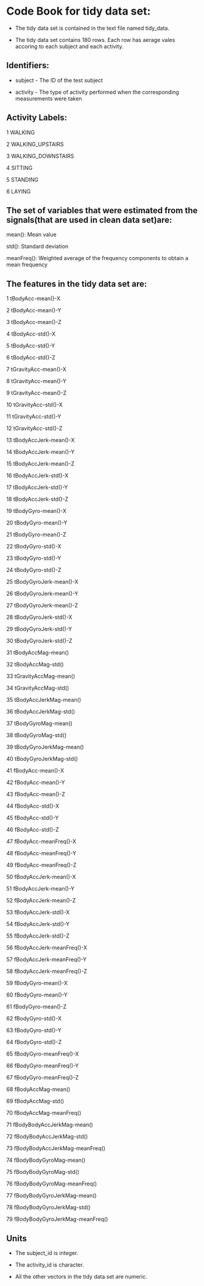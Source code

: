 # Code Book for tidy data set:
* The tidy data set is contained in the text file named tidy_data.

* The tidy data set contains 180 rows. Each row has aerage vales accoring to each subject and each activity. 

## Identifiers:

* subject - The ID of the test subject

* activity - The type of activity performed when the corresponding measurements were taken

## Activity Labels:

1 WALKING 

2 WALKING_UPSTAIRS 

3 WALKING_DOWNSTAIRS 

4 SITTING

5 STANDING 

6 LAYING 

## The set of variables that were estimated from the signals(that are used in clean data set)are: 

mean(): Mean value

std(): Standard deviation

meanFreq(): Weighted average of the frequency components to obtain a mean frequency

## The features in the tidy data set are:
1 tBodyAcc-mean()-X

2 tBodyAcc-mean()-Y

3 tBodyAcc-mean()-Z

4 tBodyAcc-std()-X

5 tBodyAcc-std()-Y

6 tBodyAcc-std()-Z

7 tGravityAcc-mean()-X

8 tGravityAcc-mean()-Y

9 tGravityAcc-mean()-Z

10 tGravityAcc-std()-X

11 tGravityAcc-std()-Y

12 tGravityAcc-std()-Z

13 tBodyAccJerk-mean()-X

14 tBodyAccJerk-mean()-Y

15 tBodyAccJerk-mean()-Z

16 tBodyAccJerk-std()-X

17 tBodyAccJerk-std()-Y

18 tBodyAccJerk-std()-Z

19 tBodyGyro-mean()-X

20 tBodyGyro-mean()-Y

21 tBodyGyro-mean()-Z

22 tBodyGyro-std()-X

23 tBodyGyro-std()-Y

24 tBodyGyro-std()-Z

25 tBodyGyroJerk-mean()-X

26 tBodyGyroJerk-mean()-Y

27 tBodyGyroJerk-mean()-Z

28 tBodyGyroJerk-std()-X

29 tBodyGyroJerk-std()-Y

30 tBodyGyroJerk-std()-Z

31 tBodyAccMag-mean()

32 tBodyAccMag-std()

33 tGravityAccMag-mean()

34 tGravityAccMag-std()

35 tBodyAccJerkMag-mean()

36 tBodyAccJerkMag-std()

37 tBodyGyroMag-mean()

38 tBodyGyroMag-std()

39 tBodyGyroJerkMag-mean()

40 tBodyGyroJerkMag-std()

41 fBodyAcc-mean()-X

42 fBodyAcc-mean()-Y

43 fBodyAcc-mean()-Z

44 fBodyAcc-std()-X

45 fBodyAcc-std()-Y

46 fBodyAcc-std()-Z

47 fBodyAcc-meanFreq()-X

48 fBodyAcc-meanFreq()-Y

49 fBodyAcc-meanFreq()-Z

50 fBodyAccJerk-mean()-X

51 fBodyAccJerk-mean()-Y

52 fBodyAccJerk-mean()-Z

53 fBodyAccJerk-std()-X

54 fBodyAccJerk-std()-Y

55 fBodyAccJerk-std()-Z

56 fBodyAccJerk-meanFreq()-X

57 fBodyAccJerk-meanFreq()-Y

58 fBodyAccJerk-meanFreq()-Z

59 fBodyGyro-mean()-X

60 fBodyGyro-mean()-Y

61 fBodyGyro-mean()-Z

62 fBodyGyro-std()-X

63 fBodyGyro-std()-Y

64 fBodyGyro-std()-Z

65 fBodyGyro-meanFreq()-X

66 fBodyGyro-meanFreq()-Y

67 fBodyGyro-meanFreq()-Z

68 fBodyAccMag-mean()

69 fBodyAccMag-std()

70 fBodyAccMag-meanFreq()

71 fBodyBodyAccJerkMag-mean()

72 fBodyBodyAccJerkMag-std()

73 fBodyBodyAccJerkMag-meanFreq()

74 fBodyBodyGyroMag-mean()

75 fBodyBodyGyroMag-std()

76 fBodyBodyGyroMag-meanFreq()

77 fBodyBodyGyroJerkMag-mean()

78 fBodyBodyGyroJerkMag-std()

79 fBodyBodyGyroJerkMag-meanFreq()

## Units
* The subject_id is integer.

* The activity_id is character.

* All the other vectors in the tidy data set are numeric.
